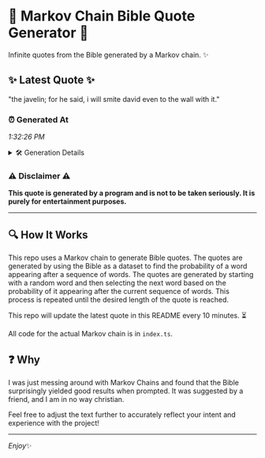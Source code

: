 # 📖 Markov Chain Bible Quote Generator 📖

Infinite quotes from the Bible generated by a Markov chain. ✨

## ✨ Latest Quote ✨
"the javelin; for he said, i will smite david even to the wall with it."

### ⏰ Generated At
*1:32:26 PM*

<details>
    <summary>🛠️ Generation Details</summary>
    <p>
        <strong>🌱 Seed:</strong> the<br>
        <strong>🔄 Iterations:</strong> 14<br>
        <strong>📜 Context History:</strong><br>[ the ]: javelin;<br>[ the, javelin; ]: for<br>[ the, javelin;, for ]: he<br>[ the, javelin;, for, he ]: said,<br>[ the, javelin;, for, he, said, ]: i<br>[ the, javelin;, for, he, said,, i ]: will<br>[ javelin;, for, he, said,, i, will ]: smite<br>[ for, he, said,, i, will, smite ]: david<br>[ he, said,, i, will, smite, david ]: even<br>[ said,, i, will, smite, david, even ]: to<br>[ i, will, smite, david, even, to ]: the<br>[ will, smite, david, even, to, the ]: wall<br>[ smite, david, even, to, the, wall ]: with<br>[ david, even, to, the, wall, with ]: it.<br>
    </p>
</details>

### ⚠️ Disclaimer ⚠️
**This quote is generated by a program and is not to be taken seriously. It is purely for entertainment purposes.**

---

## 🔍 How It Works

This repo uses a Markov chain to generate Bible quotes. The quotes are generated by using the Bible as a dataset to find the probability of a word appearing after a sequence of words. The quotes are generated by starting with a random word and then selecting the next word based on the probability of it appearing after the current sequence of words. This process is repeated until the desired length of the quote is reached.

This repo will update the latest quote in this README every 10 minutes. ⏳

All code for the actual Markov chain is in `index.ts`.

## ❓ Why

I was just messing around with Markov Chains and found that the Bible surprisingly yielded good results when prompted. 
It was suggested by a friend, and I am in no way christian.

Feel free to adjust the text further to accurately reflect your intent and experience with the project!

---

*Enjoy*✨
